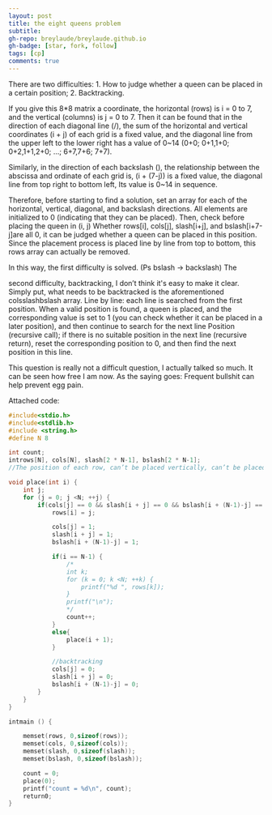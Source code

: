 ```yaml
---
layout: post
title: the eight queens problem
subtitle: 
gh-repo: breylaude/breylaude.github.io
gh-badge: [star, fork, follow]
tags: [cp]
comments: true
---
```


There are two difficulties: 1. How to judge whether a queen can be placed in a certain position; 2. Backtracking.

If you give this 8*8 matrix a coordinate, the horizontal (rows) is i = 0 to 7, and the vertical (columns) is j = 0 to 7. Then it can be found that in the direction of each diagonal line (/), the sum of the horizontal and vertical coordinates (i + j) of each grid is a fixed value, and the diagonal line from the upper left to the lower right has a value of 0~14 (0+0; 0+1,1+0; 0+2,1+1,2+0; ...; 6+7,7+6; 7+7). 

Similarly, in the direction of each backslash (), the relationship between the abscissa and ordinate of each grid is, (i + (7-j)) is a fixed value, the diagonal line from top right to bottom left, Its value is 0~14 in sequence.

Therefore, before starting to find a solution, set an array for each of the horizontal, vertical, diagonal, and backslash directions. All elements are initialized to 0 (indicating that they can be placed). Then, check before placing the queen in (i, j) Whether rows[i], cols[j], slash[i+j], and bslash[i+7-j]are all 0, it can be judged whether a queen can be placed in this position. Since the placement process is placed line by line from top to bottom, this rows array can actually be removed. 

In this way, the first difficulty is solved. (Ps bslash -> backslash) The

second difficulty, backtracking, I don’t think it's easy to make it clear. Simply put, what needs to be backtracked is the aforementioned colsslashbslash array. Line by line: each line is searched from the first position. When a valid position is found, a queen is placed, and the corresponding value is set to 1 (you can check whether it can be placed in a later position), and then continue to search for the next line Position (recursive call); if there is no suitable position in the next line (recursive return), reset the corresponding position to 0, and then find the next position in this line.

This question is really not a difficult question, I actually talked so much. It can be seen how free I am now. As the saying goes: Frequent bullshit can help prevent egg pain.

Attached code:

```cpp
#include<stdio.h>
#include<stdlib.h>
#include <string.h>
#define N 8

int count;
introws[N], cols[N], slash[2 * N-1], bslash[2 * N-1];
//The position of each row, can’t be placed vertically, can’t be placed diagonally (/), diagonally Cannot put (\)

void place(int i) {
    int j;
    for (j = 0; j <N; ++j) {
        if(cols[j] == 0 && slash[i + j] == 0 && bslash[i + (N-1)-j] == 0) {
            rows[i] = j;

            cols[j] = 1;
            slash[i + j] = 1;
            bslash[i + (N-1)-j] = 1;

            if(i == N-1) {
                /*
                int k;
                for (k = 0; k <N; ++k) {
                    printf("%d ", rows[k]);
                }
                printf("\n");
                */
                count++;
            }
            else{
                place(i + 1);
            }

            //backtracking
            cols[j] = 0;
            slash[i + j] = 0;
            bslash[i + (N-1)-j] = 0;
        }
    }
}

intmain () {

    memset(rows, 0,sizeof(rows));
    memset(cols, 0,sizeof(cols));
    memset(slash, 0,sizeof(slash));
    memset(bslash, 0,sizeof(bslash));

    count = 0;
    place(0);
    printf("count = %d\n", count);
    return0;
}
```
